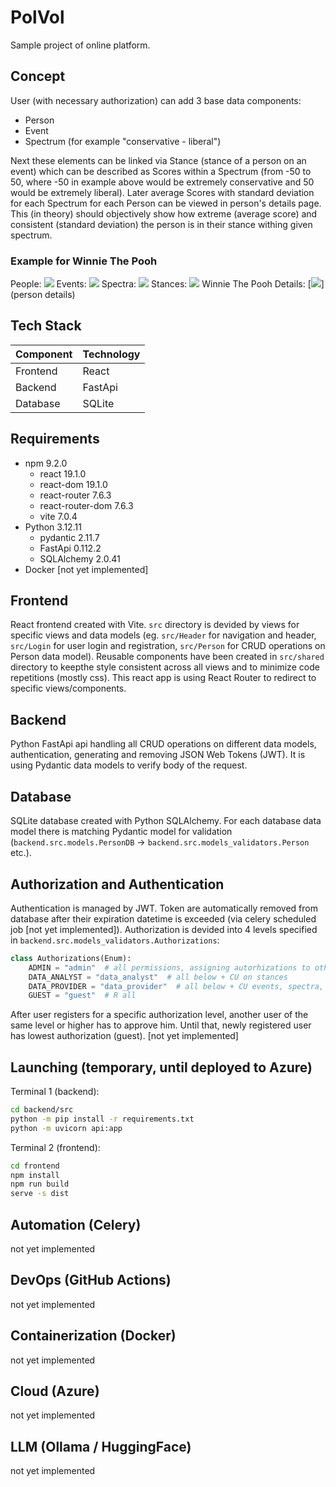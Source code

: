 # PolVol

Sample project of online platform.

## Concept

User (with necessary authorization) can add 3 base data components:

- Person
- Event
- Spectrum (for example "conservative - liberal")

Next these elements can be linked via Stance (stance of a person on an event) which can be described as Scores within a Spectrum (from -50 to 50, where -50 in example above would be extremely conservative and 50 would be extremely liberal). Later average Scores with standard deviation for each Spectrum for each Person can be viewed in person's details page. This (in theory) should objectively show how extreme (average score) and consistent (standard deviation) the person is in their stance withing given spectrum.

### Example for Winnie The Pooh

People:
[<img src="README_data/people.png">](people)
Events:
[<img src="README_data/events.png">](events)
Spectra:
[<img src="README_data/spectra.png">](spectra)
Stances:
[<img src="README_data/stances.png">](stances)
Winnie The Pooh Details:
[<img src="README_data/person_details.png">](person details)

## Tech Stack

| Component | Technology |
| --------- | ---------- |
| Frontend  | React      |
| Backend   | FastApi    |
| Database  | SQLite     |

## Requirements

- npm 9.2.0
  - react 19.1.0
  - react-dom 19.1.0
  - react-router 7.6.3
  - react-router-dom 7.6.3
  - vite 7.0.4
- Python 3.12.11
  - pydantic 2.11.7
  - FastApi 0.112.2
  - SQLAlchemy 2.0.41
- Docker [not yet implemented]

## Frontend

React frontend created with Vite. `src` directory is devided by views for specific views and data models (eg. `src/Header` for navigation and header, `src/Login` for user login and registration, `src/Person` for CRUD operations on Person data model). Reusable components have been created in `src/shared` directory to keepthe style consistent across all views and to minimize code repetitions (mostly css). This react app is using React Router to redirect to specific views/components.

## Backend

Python FastApi api handling all CRUD operations on different data models, authentication, generating and removing JSON Web Tokens (JWT).
It is using Pydantic data models to verify body of the request.

## Database

SQLite database created with Python SQLAlchemy. For each database data model there is matching Pydantic model for validation (`backend.src.models.PersonDB` -> `backend.src.models_validators.Person` etc.).

## Authorization and Authentication

Authentication is managed by JWT. Token are automatically removed from database after their expiration datetime is exceeded (via celery scheduled job [not yet implemented]). Authorization is devided into 4 levels specified in `backend.src.models_validators.Authorizations`:

```python
class Authorizations(Enum):
    ADMIN = "admin"  # all permissions, assigning autorhizations to other users
    DATA_ANALYST = "data_analyst"  # all below + CU on stances
    DATA_PROVIDER = "data_provider"  # all below + CU events, spectra, people
    GUEST = "guest"  # R all
```

After user registers for a specific authorization level, another user of the same level or higher has to approve him. Until that, newly registered user has lowest authorization (guest). [not yet implemented]

## Launching (temporary, until deployed to Azure)

Terminal 1 (backend):

```bash
cd backend/src
python -m pip install -r requirements.txt
python -m uvicorn api:app
```

Terminal 2 (frontend):

```bash
cd frontend
npm install
npm run build
serve -s dist
```

## Automation (Celery)

not yet implemented

## DevOps (GitHub Actions)

not yet implemented

## Containerization (Docker)

not yet implemented

## Cloud (Azure)

not yet implemented

## LLM (Ollama / HuggingFace)

not yet implemented
